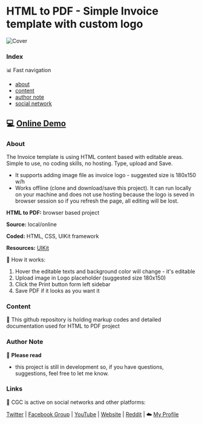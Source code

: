 # HTML to PDF - Simple Invoice template with custom logo

![Cover](https://raw.githubusercontent.com/cssmfc/cssmfc.github.io/master/demos/projects/html2pdf/invoice/it_01/images/1thumb_editable_main.jpg)


### Index

:bar_chart: Fast navigation

* [about](README.md#about)
* [content](README.md#content)
* [author note](README.md#author-note)
* [social network](README.md#links)

## :computer: [Online Demo](https://cssmfc.github.io/demos/projects/html2pdf/invoice/it_01/)

### About
The Invoice template is using HTML content based with editable areas. Simple to use, no coding skills, no hosting. Type, upload and Save.
* It supports adding image file as invoice logo - suggested size is 180x150 w/h
* Works offline (clone and download/save this project). It can run locally on your machine and does not use hosting because the logo is seved in browser session so if you refresh the page, all editing will be lost.

 

**HTML to PDF:** browser based project

**Source:** local/online

**Coded:** HTML, CSS, UIKit framework

**Resources:**  [UIKit](https://getuikit.com/)


:wrench: How it works:
1. Hover the editable texts and background color will change - it's editable
2. Upload image in Logo placeholder (suggested size 180x150)
3. Click the Print button form left sidebar
4. Save PDF if it looks as you want it





### Content

:open_file_folder: This github repository is holding markup codes and detailed documentation used for HTML to PDF project


### Author Note

:memo: **Please read**
* this project is still in development so, if you have questions, suggestions, feel free to let me know.




### Links 

:link: CGC is active on social networks and other platforms:

[Twitter](https://www.twitter.com/CSSMFC) | [Facebook Group](https://www.facebook.com/groups/xniteproductions/) | [YouTube](https://www.youtube.com/channel/UCbJQMNUNpK1Pt-uGyOq7iQw) | [Website](https://camgirl.cloud/) | [Reddit](https://www.reddit.com/r/CamgirlLiveEditor/) | :cloud: [My Profile](https://dan.camgirl.cloud/)
